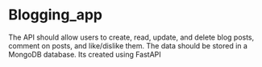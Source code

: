 # Blogging_app
The API should allow users to create, read, update, and delete blog posts, comment on posts, and like/dislike them. The data should be stored in a MongoDB database.
Its created using FastAPI
